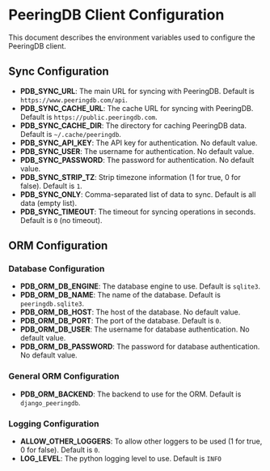 
# PeeringDB Client Configuration

This document describes the environment variables used to configure the PeeringDB client.

## Sync Configuration

- **PDB_SYNC_URL**: The main URL for syncing with PeeringDB. Default is `https://www.peeringdb.com/api`.
- **PDB_SYNC_CACHE_URL**: The cache URL for syncing with PeeringDB. Default is `https://public.peeringdb.com`.
- **PDB_SYNC_CACHE_DIR**: The directory for caching PeeringDB data. Default is `~/.cache/peeringdb`.
- **PDB_SYNC_API_KEY**: The API key for authentication. No default value.
- **PDB_SYNC_USER**: The username for authentication. No default value.
- **PDB_SYNC_PASSWORD**: The password for authentication. No default value.
- **PDB_SYNC_STRIP_TZ**: Strip timezone information (1 for true, 0 for false). Default is `1`.
- **PDB_SYNC_ONLY**: Comma-separated list of data to sync. Default is all data (empty list).
- **PDB_SYNC_TIMEOUT**: The timeout for syncing operations in seconds. Default is `0` (no timeout).

## ORM Configuration

### Database Configuration

- **PDB_ORM_DB_ENGINE**: The database engine to use. Default is `sqlite3`.
- **PDB_ORM_DB_NAME**: The name of the database. Default is `peeringdb.sqlite3`.
- **PDB_ORM_DB_HOST**: The host of the database. No default value.
- **PDB_ORM_DB_PORT**: The port of the database. Default is `0`.
- **PDB_ORM_DB_USER**: The username for database authentication. No default value.
- **PDB_ORM_DB_PASSWORD**: The password for database authentication. No default value.

### General ORM Configuration

- **PDB_ORM_BACKEND**: The backend to use for the ORM. Default is `django_peeringdb`.

### Logging Configuration

- **ALLOW_OTHER_LOGGERS**: To allow other loggers to be used (1 for true, 0 for false). Default is `0`.
- **LOG_LEVEL**: The python logging level to use. Default is `INFO`